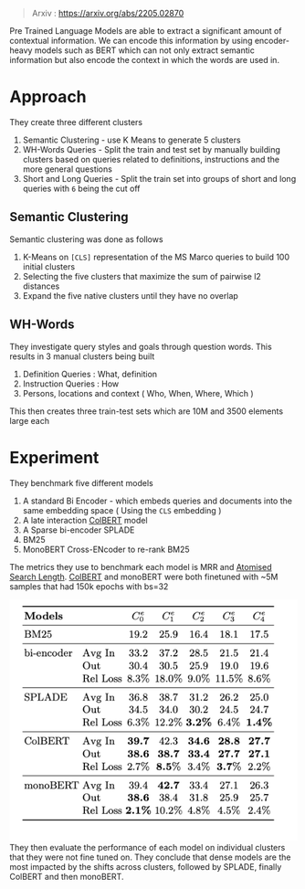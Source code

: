 > Arxiv : https://arxiv.org/abs/2205.02870

Pre Trained Language Models are able to extract a significant amount of contextual information. We can encode this information by using encoder-heavy models such as BERT which can not only extract semantic information but also encode the context in which the words are used in.

# Approach

They create three different clusters

1. Semantic Clustering - use K Means to generate 5 clusters
2. WH-Words Queries - Split the train and test set by manually building clusters based on queries related to definitions, instructions and the more general questions 
3. Short and Long Queries - Split the train set into groups of short and long queries with `6` being the cut off

## Semantic Clustering

Semantic clustering was done as follows

1. K-Means on `[CLS]` representation of the MS Marco queries to build 100 initial clusters
2. Selecting the five clusters that maximize the sum of pairwise l2 distances
3. Expand the five native clusters until they have no overlap

## WH-Words

They investigate query styles and goals through question words. This results in 3 manual clusters being built

1. Definition Queries : What, definition
2. Instruction Queries : How
3. Persons, locations and context ( Who, When, Where, Which )

This then creates three train-test sets which are 10M and 3500 elements large each

# Experiment

They benchmark five different models

1. A standard Bi Encoder - which embeds queries and documents into the same embedding space ( Using the `CLS` embedding )
2. A late interaction [ColBERT](ColBERT) model
3. A Sparse bi-encoder SPLADE
4. BM25
5. MonoBERT  Cross-ENcoder to re-rank BM25

The metrics they use to benchmark each model is MRR and [Atomised Search Length](Atomised%20Search%20Length.md). [ColBERT](ColBERT) and monoBERT were both finetuned with ~5M samples that had 150k epochs with bs=32

![](assets/CleanShot%202024-06-17%20at%2013.03.57.png)
They then evaluate the performance of each model on individual clusters that they were not fine tuned on. They conclude that dense models are the most impacted by the shifts across clusters, followed by SPLADE, finally ColBERT and then monoBERT.


